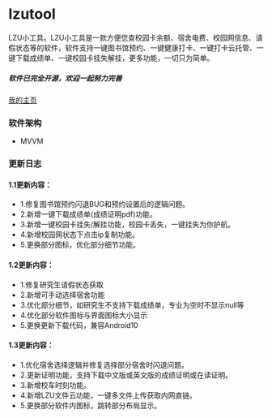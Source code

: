 # lzutool
LZU小工具。LZU小工具是一款方便您查校园卡余额、宿舍电费、校园网信息、请假状态等的软件，软件支持一键图书馆预约、一键健康打卡、一键打卡云托管、一键下载成绩单、一键校园卡挂失解挂，更多功能，一切只为简单。

##### 软件已完全开源，欢迎一起努力完善
[我的主页](http://qianxiao.fun "浅笑主页")

### 软件架构
- MVVM

### 更新日志
#### 1.1更新内容：
- 1.修复图书馆预约闪退BUG和预约设置后的逻辑问题。
- 2.新增一键下载成绩单(成绩证明pdf)功能。
- 3.新增一键校园卡挂失/解挂功能，校园卡丢失，一键挂失为你护航。
- 4.新增校园网状态下点击ip复制功能。
- 5.更换部分图标，优化部分细节功能。

#### 1.2更新内容：
- 1.修复研究生请假状态获取
- 2.新增可手动选择宿舍功能
- 3.优化部分细节，如研究生不支持下载成绩单，专业为空时不显示null等
- 4.优化部分软件图标与界面图标大小显示
- 5.更换更新下载代码，兼容Android10


#### 1.3更新内容：
- 1.优化宿舍选择逻辑并修复选择部分宿舍时闪退问题。
- 2.更新证明功能，支持下载中文版或英文版的成绩证明或在读证明。
- 3.新增校车时刻功能。
- 4.新增LZU文件云功能，一键多文件上传获取内网直链。
- 5.更换部分软件内图标，跳转部分布局显示。
